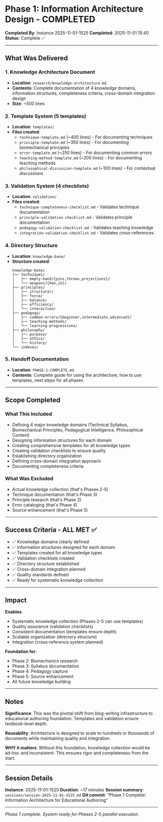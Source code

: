# Phase 1: Information Architecture Design - COMPLETED

**Completed By**: Instance 2025-11-01-1525
**Completed**: 2025-11-01 15:40
**Status**: Complete ✅

---

## What Was Delivered

### 1. Knowledge Architecture Document
- **Location**: `research/knowledge-architecture.md`
- **Contents**: Complete documentation of 4 knowledge domains, information structures, completeness criteria, cross-domain integration design
- **Size**: ~500 lines

### 2. Template System (5 templates)
- **Location**: `templates/`
- **Files created**:
  - `technique-template.md` (~400 lines) - For documenting techniques
  - `principle-template.md` (~350 lines) - For documenting biomechanical principles
  - `error-template.md` (~250 lines) - For documenting common errors
  - `teaching-method-template.md` (~200 lines) - For documenting teaching methods
  - `philosophical-discussion-template.md` (~100 lines) - For contextual discussions

### 3. Validation System (4 checklists)
- **Location**: `validation/`
- **Files created**:
  - `technique-completeness-checklist.md` - Validates technique documentation
  - `principle-validation-checklist.md` - Validates principle documentation
  - `pedagogy-validation-checklist.md` - Validates teaching knowledge
  - `integration-validation-checklist.md` - Validates cross-references

### 4. Directory Structure
- **Location**: `knowledge-base/`
- **Structure created**:
  ```
  knowledge-base/
  ├── techniques/
  │   ├── empty-hand/{pins,throws,projections}/
  │   └── weapons/{ken,jo}/
  ├── principles/
  │   ├── structural/
  │   ├── force/
  │   ├── balance/
  │   ├── efficiency/
  │   └── interaction/
  ├── pedagogy/
  │   ├── common-errors/{beginner,intermediate,advanced}/
  │   ├── teaching-methods/
  │   └── learning-progressions/
  ├── philosophy/
  │   ├── purpose/
  │   ├── ethics/
  │   └── history/
  └── indexes/
  ```

### 5. Handoff Documentation
- **Location**: `PHASE-1-COMPLETE.md`
- **Contents**: Complete guide for using the architecture, how to use templates, next steps for all phases

---

## Scope Completed

### What This Included
- Defining 4 major knowledge domains (Technical Syllabus, Biomechanical Principles, Pedagogical Intelligence, Philosophical Context)
- Designing information structures for each domain
- Creating comprehensive templates for all knowledge types
- Creating validation checklists to ensure quality
- Establishing directory organization
- Defining cross-domain integration approach
- Documenting completeness criteria

### What Was Excluded
- Actual knowledge collection (that's Phases 2-5)
- Technique documentation (that's Phase 3)
- Principle research (that's Phase 2)
- Error cataloging (that's Phase 4)
- Source enhancement (that's Phase 5)

---

## Success Criteria - ALL MET ✅

- ✅ Knowledge domains clearly defined
- ✅ Information structures designed for each domain
- ✅ Templates created for all knowledge types
- ✅ Validation checklists created
- ✅ Directory structure established
- ✅ Cross-domain integration planned
- ✅ Quality standards defined
- ✅ Ready for systematic knowledge collection

---

## Impact

**Enables**:
- Systematic knowledge collection (Phases 2-5 can use templates)
- Quality assurance (validation checklists)
- Consistent documentation (templates ensure depth)
- Scalable organization (directory structure)
- Integration (cross-reference system planned)

**Foundation for**:
- Phase 2: Biomechanics research
- Phase 3: Syllabus documentation
- Phase 4: Pedagogy capture
- Phase 5: Source enhancement
- All future knowledge building

---

## Notes

**Significance**: This was the pivotal shift from blog-writing infrastructure to educational authoring foundation. Templates and validation ensure textbook-level depth.

**Reusability**: Architecture is designed to scale to hundreds or thousands of documents while maintaining quality and integration.

**WHY it matters**: Without this foundation, knowledge collection would be ad-hoc and inconsistent. This ensures rigor and completeness from the start.

---

## Session Details

**Instance**: 2025-11-01-1525
**Duration**: ~17 minutes
**Session summary**: `sessions/session-2025-11-01-1525.md`
**Git commit**: "Phase 1 Complete: Information Architecture for Educational Authoring"

---

*Phase 1 complete. System ready for Phases 2-5 parallel execution.*
